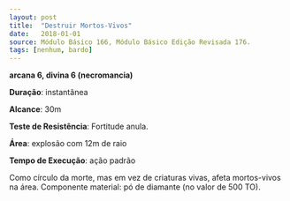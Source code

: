 ```yaml
---
layout: post
title:  "Destruir Mortos-Vivos"
date:   2018-01-01
source: Módulo Básico 166, Módulo Básico Edição Revisada 176.
tags: [nenhum, bardo]
---
```


**arcana 6, divina 6 (necromancia)**

**Duração**: instantânea

**Alcance**: 30m

**Teste de Resistência**: Fortitude anula.

**Área**: explosão com 12m de raio

**Tempo de Execução**: ação padrão

Como círculo da morte, mas em vez de criaturas vivas, afeta mortos-vivos na área.
Componente material: pó de diamante (no valor de 500 TO).
